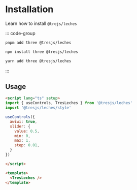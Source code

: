 # Installation

Learn how to install `@trejs/leches`

::: code-group

```bash [pnpm]
pnpm add three @tresjs/leches
```

```bash [npm]
npm install three @tresjs/leches
```

```bash [yarn]
yarn add three @tresjs/leches
```

:::

## Usage

```html
<script lang="ts" setup>
import { useControls, TresLeches } from '@tresjs/leches'
import '@tresjs/leches/style'

useControls({
  awiwi: true,
  slider: {
    value: 0.5,
    min: 0,
    max: 1,
    step: 0.01,
  }
})

</script>

<template>
  <TresLeches />
</template>
```

<GettingStartedDemo />
